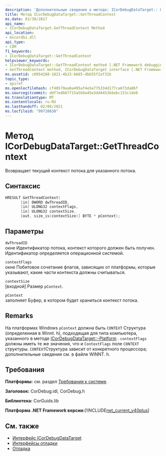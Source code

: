 ```yaml
---
description: 'Дополнительные сведения о методе: ICorDebugDataTarget:: GetThreadContext'
title: Метод ICorDebugDataTarget::GetThreadContext
ms.date: 03/30/2017
api_name:
- ICorDebugDataTarget.GetThreadContext Method
api_location:
- mscordbi.dll
api_type:
- COM
f1_keywords:
- ICorDebugDataTarget::GetThreadContext
helpviewer_keywords:
- ICorDebugDataTarget::GetThreadContext method [.NET Framework debugging]
- GetThreadContext method, ICorDebugDataTarget interface [.NET Framework debugging]
ms.assetid: c8954268-1821-4b23-b665-dbb55f2af31b
topic_type:
- apiref
ms.openlocfilehash: cf40579aa0a495af4e5e775334d177ca6f3da86f
ms.sourcegitcommit: ddf7edb67715a5b9a45e3dd44536dabc153c1de0
ms.translationtype: MT
ms.contentlocale: ru-RU
ms.lasthandoff: 02/06/2021
ms.locfileid: "99710638"
---
```

# <a name="icordebugdatatargetgetthreadcontext-method"></a>Метод ICorDebugDataTarget::GetThreadContext

Возвращает текущий контекст потока для указанного потока.  
  
## <a name="syntax"></a>Синтаксис  
  
```cpp  
HRESULT GetThreadContext(  
       [in] DWORD dwThreadID,  
       [in] ULONG32 contextFlags,  
       [in] ULONG32 contextSize,  
       [out, size_is(contextSize)] BYTE * pContext);  
```  
  
## <a name="parameters"></a>Параметры  

 `dwThreadID`  
 окне Идентификатор потока, контекст которого должен быть получен. Идентификатор определяется операционной системой.  
  
 `contextFlags`  
 окне Побитовое сочетание флагов, зависящих от платформы, которые указывают, какие части контекста должны считываться.  
  
 `contextSize`  
 [входной] Размер `pContext`.  
  
 `pContext`  
 заполняет Буфер, в котором будет храниться контекст потока.  
  
## <a name="remarks"></a>Remarks  

 На платформах Windows `pContext` должна быть `CONTEXT` Структура (определенная в Winnt. h), подходящая для типа компьютера, указанного в методе [ICorDebugDataTarget::-Platform](icordebugdatatarget-getplatform-method.md) . `contextFlags` должны иметь те же значения, что и `ContextFlags` поле `CONTEXT` структуры. `CONTEXT`Структура зависит от конкретного процессора; дополнительные сведения см. в файле WINNT. h.  
  
## <a name="requirements"></a>Требования  

 **Платформы:** см. раздел [Требования к системе](../../get-started/system-requirements.md).  
  
 **Заголовок:** CorDebug.idl, CorDebug.h  
  
 **Библиотека:** CorGuids.lib  
  
 **Платформа .NET Framework версии:**[!INCLUDE[net_current_v40plus](../../../../includes/net-current-v40plus-md.md)]  
  
## <a name="see-also"></a>См. также

- [Интерфейс ICorDebugDataTarget](icordebugdatatarget-interface.md)
- [Интерфейсы отладки](debugging-interfaces.md)
- [Отладка](index.md)
